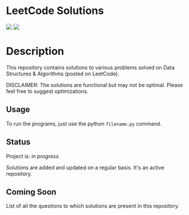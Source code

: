 # LeetCode Solutions

![](https://img.shields.io/badge/language-Python-green.svg)
![](https://img.shields.io/badge/%3E-leetcode-yellow.svg)


# Description

This repository contains solutions to various problems solved on Data Structures & Algorithms (posted on LeetCode). 

DISCLAIMER: The solutions are functional but may not be optimal. Please feel free to suggest optimizations. 

## Usage
To run the programs, just use the python ```filename.py``` command.


## Status
Project is: _in progress_.

Solutions are added and updated on a regular basis. It's an active repository. 

## Coming Soon

List of all the questions to which solutions are present in this repository. 

